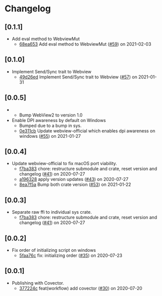 # Changelog

## [0.1.1]

-   Add eval method to WebviewMut
    -   [68ea653](https://www.github.com/webview/webview_rust/commit/68ea653f2a8082ce2dce600595a50aa555183e28) Add eval method to WebviewMut ([#59](https://www.github.com/webview/webview_rust/pull/59)) on 2021-02-03

## [0.1.0]

-   Implement Send/Sync trait to Webview
    -   [49d26ed](https://www.github.com/webview/webview_rust/commit/49d26ed8916ccac2f8eaf9f42b99ee88735af201) Implement Send/Sync trait to Webview ([#57](https://www.github.com/webview/webview_rust/pull/57)) on 2021-01-31

## [0.0.5]

-   -   Bump WebView2 to version 1.0
-   Enable DPI awareness by default on Windows
    -   Bumped due to a bump in sys.
    -   [0e311cb](https://www.github.com/webview/webview_rust/commit/0e311cbd8e6083b674547ffbccb9f0247e1bdd16) Update webview-official which enables dpi awareness on windows ([#55](https://www.github.com/webview/webview_rust/pull/55)) on 2021-01-27

## [0.0.4]

-   Update webview-official to fix macOS port viability.
    -   [f7ba383](https://www.github.com/webview/webview_rust/commit/f7ba383af21e13c1ac3076803a22c6a54d974894) chore: restructure submodule and crate, reset version and changelog ([#41](https://www.github.com/webview/webview_rust/pull/41)) on 2020-07-27
    -   [a196328](https://www.github.com/webview/webview_rust/commit/a196328a375395e8b42a2aa2d65570b7902f4376) apply version updates ([#43](https://www.github.com/webview/webview_rust/pull/43)) on 2020-07-27
    -   [8ea7f5a](https://www.github.com/webview/webview_rust/commit/8ea7f5a4b922978d8a78f1ffaf455dbc9b7fa978) Bump both crate version ([#53](https://www.github.com/webview/webview_rust/pull/53)) on 2021-01-22

## [0.0.3]

-   Separate raw ffi to individual sys crate.
    -   [f7ba383](https://www.github.com/webview/webview_rust/commit/f7ba383af21e13c1ac3076803a22c6a54d974894) chore: restructure submodule and crate, reset version and changelog ([#41](https://www.github.com/webview/webview_rust/pull/41)) on 2020-07-27

## [0.0.2]

-   Fix order of initializing script on windows
    -   [5faa76c](https://www.github.com/webview/webview_rust/commit/5faa76c268ec1048e5ee20424684ab9de104cbd0) fix: initializing order ([#35](https://www.github.com/webview/webview_rust/pull/35)) on 2020-07-23

## [0.0.1]

-   Publishing with Covector.
    -   [377224c](https://www.github.com/webview/webview_rust/commit/377224c29a8eb2393a6a5dfe3f2e510c57fa3147) feat(workflow) add covector ([#30](https://www.github.com/webview/webview_rust/pull/30)) on 2020-07-20
